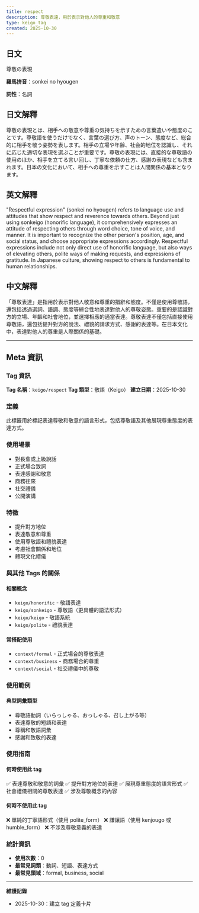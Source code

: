 ```yaml
---
title: respect
description: 尊敬表達，用於表示對他人的尊重和敬意
type: keigo_tag
created: 2025-10-30
---
```


## 日文
尊敬の表現

**羅馬拼音**：sonkei no hyougen

**詞性**：名詞

## 日文解釋
尊敬の表現とは、相手への敬意や尊重の気持ちを示すための言葉遣いや態度のことです。尊敬語を使うだけでなく、言葉の選び方、声のトーン、態度など、総合的に相手を敬う姿勢を表します。相手の立場や年齢、社会的地位を認識し、それに応じた適切な表現を選ぶことが重要です。尊敬の表現には、直接的な尊敬語の使用のほか、相手を立てる言い回し、丁寧な依頼の仕方、感謝の表現なども含まれます。日本の文化において、相手への尊重を示すことは人間関係の基本となります。

## 英文解釋
"Respectful expression" (sonkei no hyougen) refers to language use and attitudes that show respect and reverence towards others. Beyond just using sonkeigo (honorific language), it comprehensively expresses an attitude of respecting others through word choice, tone of voice, and manner. It is important to recognize the other person's position, age, and social status, and choose appropriate expressions accordingly. Respectful expressions include not only direct use of honorific language, but also ways of elevating others, polite ways of making requests, and expressions of gratitude. In Japanese culture, showing respect to others is fundamental to human relationships.

## 中文解釋
「尊敬表達」是指用於表示對他人敬意和尊重的措辭和態度。不僅是使用尊敬語，還包括透過選詞、語調、態度等綜合性地表達對他人的尊敬姿態。重要的是認識對方的立場、年齡和社會地位，並選擇相應的適當表達。尊敬表達不僅包括直接使用尊敬語，還包括提升對方的說法、禮貌的請求方式、感謝的表達等。在日本文化中，表達對他人的尊重是人際關係的基礎。

---

## Meta 資訊

### Tag 資訊

**Tag 名稱**：`keigo/respect`
**Tag 類型**：敬語（Keigo）
**建立日期**：2025-10-30

### 定義

此標籤用於標記表達尊敬和敬意的語言形式，包括尊敬語及其他展現尊重態度的表達方式。

### 使用場景

- 對長輩或上級說話
- 正式場合致詞
- 表達感謝和敬意
- 商務往來
- 社交禮儀
- 公開演講

### 特徵

- 提升對方地位
- 表達敬意和尊重
- 使用尊敬語和禮貌表達
- 考慮社會關係和地位
- 體現文化禮儀

### 與其他 Tags 的關係

#### 相關概念
- `keigo/honorific` - 敬語表達
- `keigo/sonkeigo` - 尊敬語（更具體的語法形式）
- `keigo/keigo` - 敬語系統
- `keigo/polite` - 禮貌表達

#### 常搭配使用
- `context/formal` - 正式場合的尊敬表達
- `context/business` - 商務場合的尊重
- `context/social` - 社交禮儀中的尊敬

### 使用範例

#### 典型詞彙類型
- 尊敬語動詞（いらっしゃる、おっしゃる、召し上がる等）
- 表達尊敬的短語和表達
- 尊稱和敬語詞彙
- 感謝和致敬的表達

### 使用指南

#### 何時使用此 tag
✅ 表達尊敬和敬意的詞彙
✅ 提升對方地位的表達
✅ 展現尊重態度的語言形式
✅ 社會禮儀相關的尊敬表達
✅ 涉及尊敬概念的內容

#### 何時不使用此 tag
❌ 單純的丁寧語形式（使用 polite_form）
❌ 謙讓語（使用 kenjougo 或 humble_form）
❌ 不涉及尊敬意義的表達

### 統計資訊

- **使用次數**：0
- **最常見詞類**：動詞、短語、表達方式
- **最常見領域**：formal, business, social

---

**維護記錄**
- 2025-10-30：建立 tag 定義卡片
